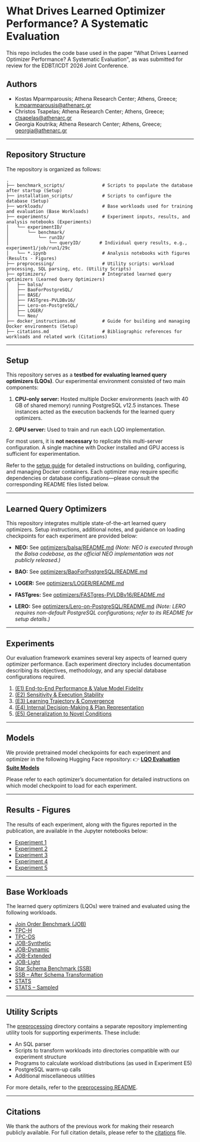 # What Drives Learned Optimizer Performance? A Systematic Evaluation

This repo includes the code base used in the paper "What Drives Learned Optimizer Performance? A Systematic Evaluation", as was submitted for review for the EDBT/ICDT 2026 Joint Conference.

## Authors

- Kostas Mparmparousis; Athena Research Center; Athens, Greece; <a href="mailto:k.mparmparousis\@athenarc.gr">k.mparmparousis\@athenarc.gr</a>
- Christos Tsapelas; Athena Research Center; Athens, Greece; <a href="mailto:ctsapelas\@athenarc.gr">ctsapelas\@athenarc.gr</a>
- Georgia Koutrika; Athena Research Center; Athens, Greece; <a href="mailto:georgia\@athenarc.gr">georgia\@athenarc.gr</a>

---

## Repository Structure

The repository is organized as follows:

```
.
├── benchmark_scripts/              # Scripts to populate the database after startup (Setup)
├── installation_scripts/           # Scripts to configure the database (Setup)
├── workloads/                      # Base workloads used for training and evaluation (Base Workloads)
├── experiments/                    # Experiment inputs, results, and analysis notebooks (Experiments)
│   └── experimentID/
│       └── benchmark/
│           └── runID/
│               └── queryID/       # Individual query results, e.g., experiment1/job/run1/29c
│   └── *.ipynb                     # Analysis notebooks with figures (Results - Figures)
├── preprocessing/                  # Utility scripts: workload processing, SQL parsing, etc. (Utility Scripts)
├── optimizers/                     # Integrated learned query optimizers (Learned Query Optimizers)
│   ├── balsa/
│   ├── BaoForPostgreSQL/
│   ├── BASE/
│   ├── FASTgres-PVLDBv16/
│   ├── Lero-on-PostgreSQL/
│   ├── LOGER/
│   └── Neo/
├── docker_instructions.md          # Guide for building and managing Docker environments (Setup)
├── citations.md                    # Bibliographic references for workloads and related work (Citations)
```
---

## Setup

This repository serves as a **testbed for evaluating learned query optimizers (LQOs)**.
Our experimental environment consisted of two main components:

1. **CPU-only server:**
   Hosted multiple Docker environments (each with 40 GB of shared memory) running PostgreSQL v12.5 instances. These instances acted as the execution backends for the learned query optimizers.

2. **GPU server:**
   Used to train and run each LQO implementation.

For most users, it is **not necessary** to replicate this multi-server configuration. A single machine with Docker installed and GPU access is sufficient for experimentation.

Refer to the [setup guide](docker_instructions.md) for detailed instructions on building, configuring, and managing Docker containers.
Each optimizer may require specific dependencies or database configurations—please consult the corresponding README files listed below.

---

## Learned Query Optimizers

This repository integrates multiple state-of-the-art learned query optimizers.
Setup instructions, additional notes, and guidance on loading checkpoints for each experiment are provided below:

* **NEO:** See [optimizers/balsa/README.md](optimizers/balsa/README.md)
  *(Note: NEO is executed through the Balsa codebase, as the official NEO implementation was not publicly released.)*

* **BAO:** See [optimizers/BaoForPostgreSQL/README.md](optimizers/BaoForPostgreSQL/README.md)

* **LOGER:** See [optimizers/LOGER/README.md](optimizers/LOGER/README.md)

* **FASTgres:** See [optimizers/FASTgres-PVLDBv16/README.md](optimizers/FASTgres-PVLDBv16/README.md)

* **LERO:** See [optimizers/Lero-on-PostgreSQL/README.md](optimizers/Lero-on-PostgreSQL/README.md)
  *(Note: LERO requires non-default PostgreSQL configurations; refer to its README for setup details.)*

---

## Experiments

Our evaluation framework examines several key aspects of learned query optimizer performance.
Each experiment directory includes documentation describing its objectives, methodology, and any special database configurations required.

1. [(E1) End-to-End Performance & Value Model Fidelity](experiments/experiment1/README.md)
2. [(E2) Sensitivity & Execution Stability](experiments/experiment2/README.md)
3. [(E3) Learning Trajectory & Convergence](experiments/experiment3/README.md)
4. [(E4) Internal Decision-Making & Plan Representation](experiments/experiment4/README.md)
5. [(E5) Generalization to Novel Conditions](experiments/experiment5/README.md)

---

## Models

We provide pretrained model checkpoints for each experiment and optimizer in the following Hugging Face repository:
👉 [**LQO Evaluation Suite Models**](https://huggingface.co/kmparmp/lqo_evaluation_suite_models/tree/main)

Please refer to each optimizer’s documentation for detailed instructions on which model checkpoint to load for each experiment.

--- 

## Results - Figures

The results of each experiment, along with the figures reported in the publication, are available in the Jupyter notebooks below:
- [Experiment 1](experiments/experiment1/experiment1.ipynb)
- [Experiment 2](experiments/experiment2/experiment2.ipynb)
- [Experiment 3](experiments/experiment3/experiment3.ipynb)
- [Experiment 4](experiments/experiment4/experiment4.ipynb)
- [Experiment 5](experiments/experiment5/experiment5.ipynb)

---

## Base Workloads

The learned query optimizers (LQOs) were trained and evaluated using the following workloads. 

* [Join Order Benchmark (JOB)](workloads/imdb_pg_dataset/job)
* [TPC-H](workloads/tpch_loger)
* [TPC-DS](workloads/tpcds)
* [JOB-Synthetic](workloads/imdb_pg_dataset/job_synthetic)
* [JOB-Dynamic](workloads/imdb_pg_dataset/job_d)
* [JOB-Extended](workloads/imdb_pg_dataset/job_extended)
* [JOB-Light](workloads/imdb_pg_dataset/job_light)
* [Star Schema Benchmark (SSB)](workloads/ssb)
* [SSB – After Schema Transformation](workloads/ssb_new_schema)
* [STATS](workloads/stack)
* [STATS – Sampled](workloads/stack_sampled)

---

## Utility Scripts

The [preprocessing](preprocessing/) directory contains a separate repository implementing utility tools for supporting experiments. These include:

* An SQL parser
* Scripts to transform workloads into directories compatible with our experiment structure
* Programs to calculate workload distributions (as used in Experiment E5)
* PostgreSQL warm-up calls
* Additional miscellaneous utilities

For more details, refer to the [preprocessing README](preprocessing/README.md).

---

## Citations

We thank the authors of the previous work for making their research publicly available.
For full citation details, please refer to the [citations](citations.md) file.